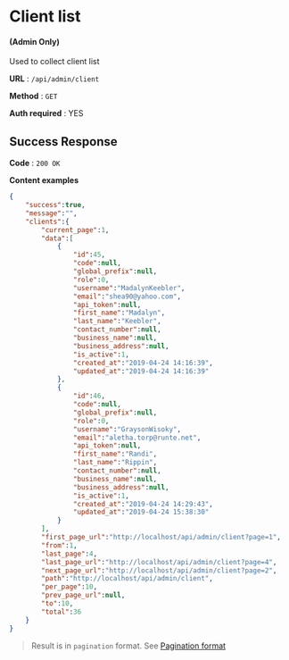 # Client list

#### (**Admin Only**)

Used to collect client list

**URL** : `/api/admin/client`

**Method** : `GET`

**Auth required** : YES

## Success Response

**Code** : `200 OK`

**Content examples**

```json
{
    "success":true,
    "message":"",
    "clients":{
        "current_page":1,
        "data":[
            {
                "id":45,
                "code":null,
                "global_prefix":null,
                "role":0,
                "username":"MadalynKeebler",
                "email":"shea90@yahoo.com",
                "api_token":null,
                "first_name":"Madalyn",
                "last_name":"Keebler",
                "contact_number":null,
                "business_name":null,
                "business_address":null,
                "is_active":1,
                "created_at":"2019-04-24 14:16:39",
                "updated_at":"2019-04-24 14:16:39"
            },
            {
                "id":46,
                "code":null,
                "global_prefix":null,
                "role":0,
                "username":"GraysonWisoky",
                "email":"aletha.torp@runte.net",
                "api_token":null,
                "first_name":"Randi",
                "last_name":"Rippin",
                "contact_number":null,
                "business_name":null,
                "business_address":null,
                "is_active":1,
                "created_at":"2019-04-24 14:29:43",
                "updated_at":"2019-04-24 15:38:30"
            }
        ],
        "first_page_url":"http://localhost/api/admin/client?page=1",
        "from":1,
        "last_page":4,
        "last_page_url":"http://localhost/api/admin/client?page=4",
        "next_page_url":"http://localhost/api/admin/client?page=2",
        "path":"http://localhost/api/admin/client",
        "per_page":10,
        "prev_page_url":null,
        "to":10,
        "total":36
    }
}
```

> Result is in `pagination` format. See [Pagination format](../../helper/pagination.md)
